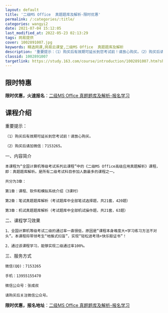 ```yaml
---
layout: default
title: '二级MS Office  真题题库及解析-限时优惠'
permalink: /:categories/:title/
categories: wangyi2
date: 2021-07-04 15:12:05
last_modified_at: 2022-05-23 02:13:29
tags: 网易提供
cover: 1002891007.jpg
keywords: 精选网课,网易云课堂,二级MS Office  真题题库及解析
description: '重要提示：（1）购买后有效期可延长到您考试前！请放心购买。（2）购买后请加微信：7153265。一、内容简介本课程为“全'
classid: 1002891007
targetlink: https://study.163.com/course/introduction/1002891007.htm?share=1&shareId=1025206652&utm_campaign=share&utm_medium=iphoneShare&utm_source=&utm_u=1025206652
---
```


## 限时特惠

**限时优惠，火速报名**：[二级MS Office  真题题库及解析-报名学习](https://study.163.com/course/introduction/1002891007.htm?share=1&shareId=1025206652&utm_campaign=share&utm_medium=iphoneShare&utm_source=&utm_u=1025206652)

## 课程介绍

重要提示：

    （1）购买后有效期可延长到您考试前！请放心购买。

    （2）购买后请加微信：7153265。



一、内容简介

    本课程为“全国计算机等级考试系列云课程”中的《二级MS Office高级应用真题解析》课程，即：真题题库解析。是所有二级考试科目参加人数最多的课程之一。

    共分为3章：

    第1章：课程、软件和模拟系统介绍（3课时）

    第2章：笔试真题题库解析（考试题库中全部笔试选择题，共21套，420题）

    第3章：机试真题题库解析（考试题库中全部机试操作题，共21套，63题）

二、课程学习效果

    1、全国计算机等级考试二级的通过率一直很低，原因是“课程本身难度大+学习练习方法不对头”。本课程将带领考生“地推式扫盲”，实现“轻松进考场+快乐取证书”！

    2、通过该课程学习，能够实现二级通过率100%。

三、服务方式

    微信(QQ)：7153265

    手机：13955155470

    微信公众号：张成叔

    请购买后关注微信公众号。

**限时优惠，报名地址**：[二级MS Office  真题题库及解析-报名学习](https://study.163.com/course/introduction/1002891007.htm?share=1&shareId=1025206652&utm_campaign=share&utm_medium=iphoneShare&utm_source=&utm_u=1025206652)

